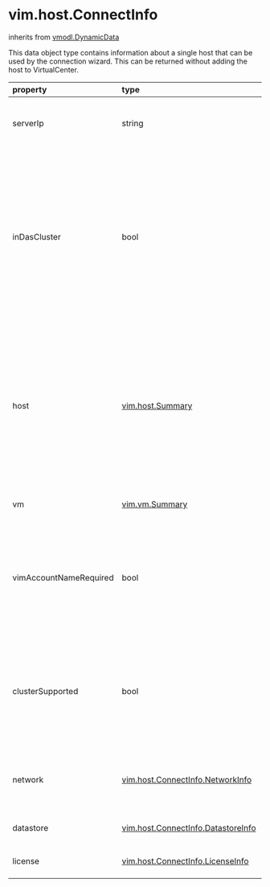 vim.host.ConnectInfo
====================
inherits from [vmodl.DynamicData](docs/vmodl.DynamicData.md)


This data object type contains information about a single host that can be used by   the connection wizard. This can be returned without adding the host to VirtualCenter.

| property | type | optional | priv | desc |
|:---------|:-----|:---------|:-----|:-----|
| serverIp | string | true | None | The IP address of the VirtualCenter already managing this host, if any. |
| inDasCluster | bool | true | None | If the host is already being managed by a vCenter Server, this property   reports true if the host is also part of a vSphere HA enabled cluster. If   this is the case, remove or disconnect the host   from this cluster before adding it to another vCenter Server. |
| host | [vim.host.Summary](vim.host.Summary.md "vim.host.Summary") | None | None | Summary information about the host. The status fields and managed object   reference is not set when an object of this type is created. These fields and   references are typically set later when these objects are associated with a host. |
| vm | [vim.vm.Summary](vim.vm.Summary.md "vim.vm.Summary") | true | None | The list of virtual machines on the host. |
| vimAccountNameRequired | bool | true | None | Whether or not the host requires a vimAccountName and password to be set in the   ConnectSpec. This is normally only required for VMware Server hosts. |
| clusterSupported | bool | true | None | Whether or not the host supports clustering capabilities such as HA or DRS and   therefore can be added to a cluster. If false, the host must be added as a   standalone host. |
| network | [vim.host.ConnectInfo.NetworkInfo](vim.host.ConnectInfo.NetworkInfo.md "vim.host.ConnectInfo.NetworkInfo") | true | None | The list of network information for networks configured on this host. |
| datastore | [vim.host.ConnectInfo.DatastoreInfo](vim.host.ConnectInfo.DatastoreInfo.md "vim.host.ConnectInfo.DatastoreInfo") | true | None | The list of datastores on the host. |
| license | [vim.host.ConnectInfo.LicenseInfo](vim.host.ConnectInfo.LicenseInfo.md "vim.host.ConnectInfo.LicenseInfo") | true | None | License manager information on the host |


